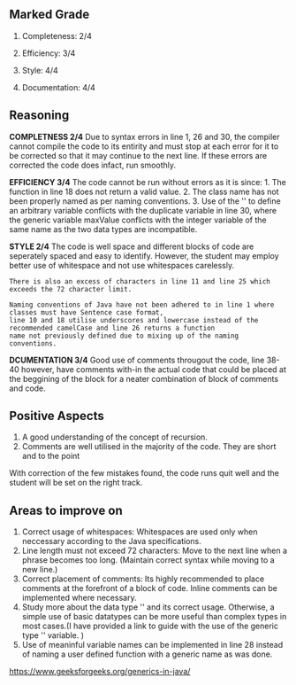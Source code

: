 ## Marked Grade
1. Completeness: 2/4

2. Efficiency: 3/4

3. Style: 4/4

4. Documentation: 4/4

## Reasoning

**COMPLETNESS 2/4**
    Due to syntax errors in line 1, 26 and 30, the compiler cannot compile the code to its entirity and must stop at each error for it to be corrected so that it may continue to the next line.
    If these errors are corrected the code does infact, run smoothly.

**EFFICIENCY 3/4**
    The code cannot be run without errors as it is since:
        1. The function in line 18 does not return a valid value.
        2. The class name has not been properly named as per naming conventions.
        3. Use of the '<T>' to define an arbitrary variable conflicts with the duplicate variable in line 30, where the generic variable maxValue conflicts with the integer variable of the same name as the two data types are incompatible.

**STYLE 2/4**
    The code is well space and different blocks of code are seperately spaced and easy to identify.
    However, the student may employ better use of whitespace and not use whitespaces carelessly.

    There is also an excess of characters in line 11 and line 25 which exceeds the 72 character limit.

    Naming conventions of Java have not been adhered to in line 1 where classes must have Sentence case format,
    line 10 and 18 utilise underscores and lowercase instead of the recommended camelCase and line 26 returns a function
    name not previously defined due to mixing up of the naming conventions.

**DCUMENTATION 3/4**
    Good use of comments througout the code, line 38-40 however, have comments with-in the actual code that could be placed 
    at the beggining of the block for a neater combination of block of comments and code.

## Positive Aspects
1. A good understanding of the concept of recursion.
2. Comments are well utilised in the majority of the code. They are short and to the point

With correction of the few mistakes found, the code runs quit well and the student will be set on the right track.

## Areas to improve on
1. Correct usage of whitespaces: Whitespaces are used only when neccessary according to the Java specifications.
2. Line length must not exceed 72 characters: Move to the next line when a phrase becomes too long. (Maintain correct syntax while moving to a new line.)
3. Correct placement of comments: Its highly recommended to place comments at the forefront of a block of code. Inline comments can be implemented where necessary.
4. Study more about the data type '<T>' and its correct usage. Otherwise, a simple use of basic datatypes can be more useful than complex types in most cases.(I have provided a link to guide with the use of the generic type '<T>' variable. )
5. Use of meaninful variable names can be implemented in line 28 instead of naming a user defined function with a generic name as was done.

https://www.geeksforgeeks.org/generics-in-java/
